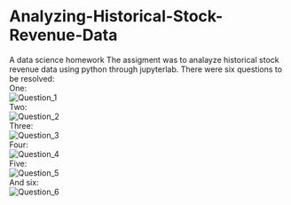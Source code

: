 # Analyzing-Historical-Stock-Revenue-Data
A data science homework
The assigment was to analayze historical stock revenue data using python through jupyterlab. There were six questions to be resolved:<br/>
  One:<br/>
  ![Question_1](https://github.com/MarcoHBD/Analyzing-Historical-Stock-Revenue-Data/assets/122914919/58fbb595-f247-46f8-b793-26c287c76367)<br/>
  Two:<br/>
  ![Question_2](https://github.com/MarcoHBD/Analyzing-Historical-Stock-Revenue-Data/assets/122914919/513038ad-234b-4224-81f4-f0ae303008c2)<br/>
  Three:<br/>
  ![Question_3](https://github.com/MarcoHBD/Analyzing-Historical-Stock-Revenue-Data/assets/122914919/42ca3796-852b-439b-8b90-cb2c3447318c)<br/>
  Four:<br/>
  ![Question_4](https://github.com/MarcoHBD/Analyzing-Historical-Stock-Revenue-Data/assets/122914919/404e6e5a-31e3-4135-9a42-8075012f3a67)<br/>
  Five:<br/>
  ![Question_5](https://github.com/MarcoHBD/Analyzing-Historical-Stock-Revenue-Data/assets/122914919/c039922f-2347-4aa4-97f8-c59e322bb48d)<br/>
  And six:<br/>
  ![Question_6](https://github.com/MarcoHBD/Analyzing-Historical-Stock-Revenue-Data/assets/122914919/d04b9678-8e8e-45b4-9c9a-f87b85749c53)
